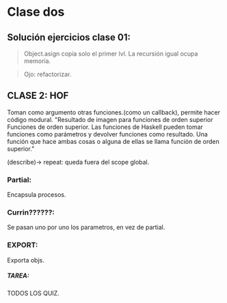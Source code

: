 # Clase dos

## Solución ejercicios clase 01:

>Object.asign copia solo el primer lvl.
>La recursión igual ocupa memoria.

>Ojo: refactorizar. 	

## CLASE 2: HOF
Toman como argumento otras funciones.(como un callback), permite hacer código modural.
 "Resultado de imagen para funciones de orden superior
Funciones de orden superior. Las funciones de Haskell pueden tomar funciones como parámetros y devolver funciones como resultado. Una función que hace ambas cosas o alguna de ellas se llama función de orden superior."

(describe)-> repeat: queda fuera del scope global.

### Partial:
Encapsula procesos.
### Currin??????:
Se pasan uno por uno los parametros, en vez de partial.

### EXPORT:
Exporta objs.

##### TAREA:
TODOS LOS QUIZ.